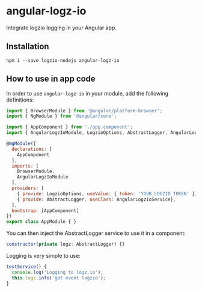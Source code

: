 # angular-logz-io

Integrate logzio logging in your Angular app. 

## Installation

`npm i --save logzio-nodejs angular-logz-io`

## How to use in app code

In order to use `angular-logz-io` in your module, add the following definitions:

```js
import { BrowserModule } from '@angular/platform-browser';
import { NgModule } from '@angular/core';

import { AppComponent } from './app.component';
import { AngularLogzIoModule, LogzioOptions, AbstractLogger, AngularLogzIoService } from 'angular-logz-io';

@NgModule({
  declarations: [
    AppComponent
  ],
  imports: [
    BrowserModule,
    AngularLogzIoModule
  ],
  providers: [
    { provide: LogzioOptions, useValue: { token: 'YOUR_LOGZIO_TOKEN' }},
    { provide: AbstractLogger, useClass: AngularLogzIoService},
  ],
  bootstrap: [AppComponent]
})
export class AppModule { }
```

You can then inject the AbstractLogger service to use it in a component:

```js
constructor(private logz: AbstractLogger) {}
```

Logging is very simple to use:
```js
testService() {
  console.log('Logging to logz.io');
  this.logz.info('got event logzio');
}
```
